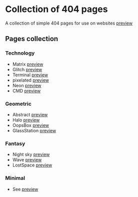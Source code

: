 # Collection of 404 pages
A collection of simple 404 pages for use on websites
[preview](https://mjavadh.github.io/Collection-of-404-pages/)

## Pages collection

### Technology 
- Matrix [preview](https://mjavadh.github.io/Collection-of-404-pages/Technology/Matrix/index.html)
- Glitch [preview](https://mjavadh.github.io/Collection-of-404-pages/Technology/Glitch/index.html)
- Terminal [preview](https://mjavadh.github.io/Collection-of-404-pages/Technology/Terminal/index.html)
- pixelated [preview](https://mjavadh.github.io/Collection-of-404-pages/Technology/pixelated/index.html)
- Neon [preview](https://mjavadh.github.io/Collection-of-404-pages/Technology/Neon/index.html)
- CMD [preview](https://mjavadh.github.io/Collection-of-404-pages/Technology/CMD/index.html)
  
### Geometric
- Abstract [preview](https://mjavadh.github.io/Collection-of-404-pages/Geometric/Abstract/index.html)
- Halo [preview](https://mjavadh.github.io/Collection-of-404-pages/Geometric/Halo/index.html)
- OopsBox [preview](https://mjavadh.github.io/Collection-of-404-pages/Geometric/OopsBox/index.html)
- GlassStation [preview](https://mjavadh.github.io/Collection-of-404-pages/Geometric/GlassStation/index.html)

### Fantasy 
- Night sky [preview](https://mjavadh.github.io/Collection-of-404-pages/Fantasy/Night%20sky/index.html)
- Wave [preview](https://mjavadh.github.io/Collection-of-404-pages/Fantasy/Wave/index.html)
- LostSpace [preview](https://mjavadh.github.io/Collection-of-404-pages/Fantasy/LostSpace/index.html)

### Minimal
- See [preview](https://mjavadh.github.io/Collection-of-404-pages/Minimal/See/index.html)
